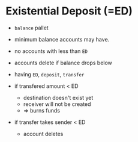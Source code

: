 # Existential Deposit (=ED)
* `balance` pallet
* minimum balance accounts may have.
* no accounts with less than `ED`
* accounts delete if balance drops below

* having `ED`, `deposit`, `transfer`

* if transfered amount < ED
  * destination doesn't exist yet
  * receiver will not be created
  * => burns funds
* if transfer takes sender < ED
  * account deletes